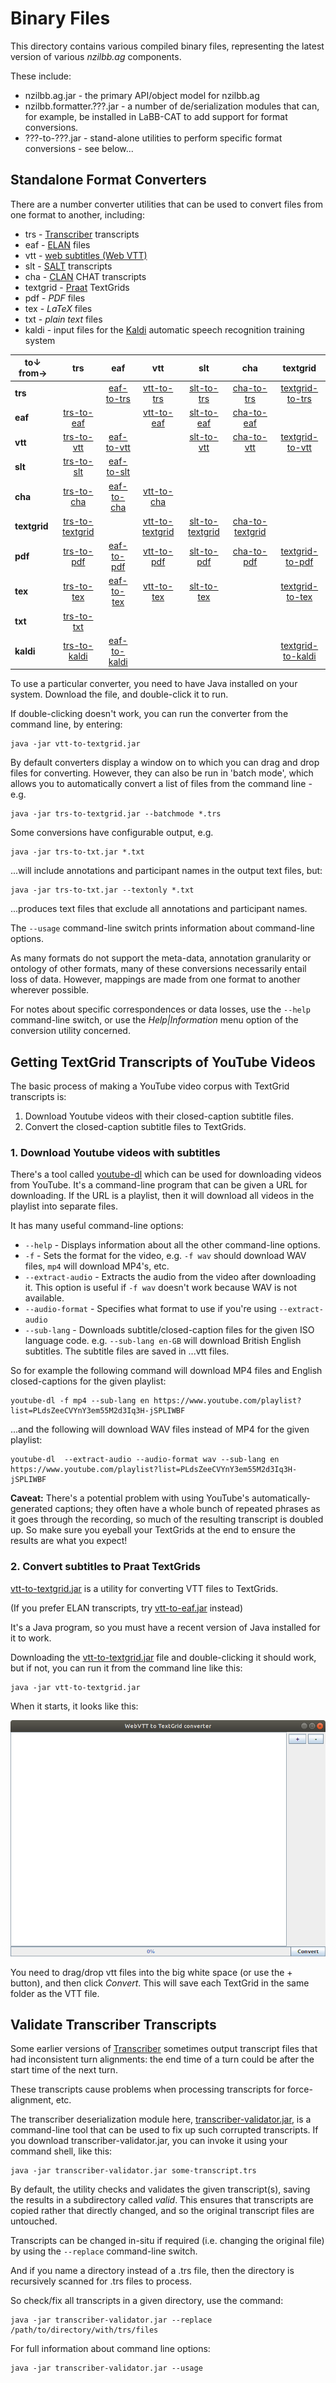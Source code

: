 # Binary Files

This directory contains various compiled binary files, representing the latest
version of various *nzilbb.ag* components.

These include:
* nzilbb.ag.jar - the primary API/object model for nzilbb.ag
* nzilbb.formatter.???.jar - a number of de/serialization modules that can, for example, be
  installed in LaBB-CAT to add support for format conversions.
* ???-to-???.jar - stand-alone utilities to perform specific format conversions - see below...

## Standalone Format Converters

There are a number converter utilities that can be used to convert files from one format
to another, including:

* trs - [Transcriber](http://trans.sourceforge.net/en/presentation.php) transcripts
* eaf - [ELAN](https://archive.mpi.nl/tla/elan) files
* vtt - [web subtitles (Web VTT)](https://en.wikipedia.org/wiki/WebVTT)
* slt - [SALT](https://www.saltsoftware.com/) transcripts
* cha - [CLAN](https://dali.talkbank.org/clan/) CHAT transcripts
* textgrid - [Praat](https://praat.org) TextGrids
* pdf - *PDF* files
* tex - *LaTeX* files
* txt - *plain text* files
* kaldi - input files for the [Kaldi](https://kaldi-asr.org/) automatic speech recognition training system

| to↓ from→ | trs | eaf  | vtt | slt | cha | textgrid |
| --- | :---: | :---:  | :---: | :---: | :---: | :---: |
| **trs** | | [eaf-to-trs](eaf-to-trs.jar?raw=true) | [vtt-to-trs](vtt-to-trs.jar?raw=true) | [slt-to-trs](slt-to-trs.jar?raw=true) | [cha-to-trs](cha-to-trs.jar?raw=true) | [textgrid-to-trs](textgrid-to-trs.jar?raw=true) |
| **eaf** | [trs-to-eaf](trs-to-eaf.jar?raw=true) | | [vtt-to-eaf](vtt-to-eaf.jar?raw=true) | [slt-to-eaf](slt-to-eaf.jar?raw=true) | [cha-to-eaf](cha-to-eaf.jar?raw=true) | |
| **vtt** | [trs-to-vtt](trs-to-vtt.jar?raw=true) | [eaf-to-vtt](eaf-to-vtt.jar?raw=true) | | [slt-to-vtt](slt-to-vtt.jar?raw=true) | [cha-to-vtt](cha-to-vtt.jar?raw=true) | [textgrid-to-vtt](textgrid-to-vtt.jar?raw=true) |
| **slt** | [trs-to-slt](trs-to-slt.jar?raw=true) | [eaf-to-slt](eaf-to-slt.jar?raw=true) | | | | |
| **cha** | [trs-to-cha](trs-to-cha.jar?raw=true) | [eaf-to-cha](eaf-to-cha.jar?raw=true) | [vtt-to-cha](vtt-to-cha.jar?raw=true) | | | |
| **textgrid** | [trs-to-textgrid](trs-to-textgrid.jar?raw=true) | | [vtt-to-textgrid](vtt-to-textgrid.jar?raw=true) | [slt-to-textgrid](slt-to-textgrid.jar?raw=true) | [cha-to-textgrid](cha-to-textgrid.jar?raw=true) | |
| **pdf** | [trs-to-pdf](trs-to-pdf.jar?raw=true) |  [eaf-to-pdf](eaf-to-pdf.jar?raw=true) |  [vtt-to-pdf](vtt-to-pdf.jar?raw=true) | [slt-to-pdf](slt-to-pdf.jar?raw=true) | [cha-to-pdf](cha-to-pdf.jar?raw=true) | [textgrid-to-pdf](textgrid-to-pdf.jar?raw=true) |
| **tex** | [trs-to-tex](trs-to-tex.jar?raw=true) | [eaf-to-tex](eaf-to-tex.jar?raw=true) | [vtt-to-tex](vtt-to-tex.jar?raw=true) |  [slt-to-tex](slt-to-tex.jar?raw=true) | | [textgrid-to-tex](textgrid-to-tex.jar?raw=true) |
| **txt** | [trs-to-txt](trs-to-txt.jar?raw=true) | | | | | |
| **kaldi** | [trs-to-kaldi](trs-to-kaldi.jar?raw=true) | [eaf-to-kaldi](eaf-to-kaldi.jar?raw=true) | | | | [textgrid-to-kaldi](textgrid-to-kaldi.jar?raw=true) |

To use a particular converter, you need to have Java installed on your
system. Download the file, and double-click it to run.

If double-clicking doesn't work, you can run the converter from the
command line, by entering:
```
java -jar vtt-to-textgrid.jar
```

By default converters display a window on to which you can drag and drop files for
converting. However, they can also be run in 'batch mode', which allows you to
automatically convert a list of files from the command line - e.g.

```
java -jar trs-to-textgrid.jar --batchmode *.trs
```

Some conversions have configurable output, e.g.

```
java -jar trs-to-txt.jar *.txt
```

...will include annotations and participant names in the output text files, but:

```
java -jar trs-to-txt.jar --textonly *.txt
```

...produces text files that exclude all annotations and participant names.

The `--usage` command-line switch prints information about command-line options.

As many formats do not support the meta-data, annotation granularity or ontology of other
formats, many of these conversions necessarily entail loss of data. However, mappings are
made from one format to another wherever possible.

For notes about specific correspondences or data losses, use the `--help` command-line
switch, or use the *Help|Information* menu option of the conversion utility concerned.

## Getting TextGrid Transcripts of YouTube Videos

The basic process of making a YouTube video corpus with TextGrid transcripts is:

1. Download Youtube videos with their closed-caption subtitle files.
2. Convert the closed-caption subtitle files to TextGrids.

### 1. Download Youtube videos with subtitles

There's a tool called [youtube-dl](https://rg3.github.io/youtube-dl/) which can be used for
downloading videos from YouTube. It's a command-line program that can be given a URL for
downloading. If the URL is a playlist, then it will download all videos in the playlist into
separate files.

It has many useful command-line options:

* `--help` - Displays information about all the other command-line options.
*  `-f` - Sets the format for the video, e.g. `-f wav` should download WAV files,
  `mp4` will download MP4's, etc.
* `--extract-audio` - Extracts the audio from the video after downloading it. This
  option is useful if `-f wav` doesn't work because WAV is not available.
* `--audio-format` - Specifies what format to use if you're using `--extract-audio`
* `--sub-lang` - Downloads subtitle/closed-caption files for the given ISO language
  code. e.g. `--sub-lang en-GB` will download British English subtitles.  The subtitle files
  are saved in ...vtt files.

So for example the following command will download MP4 files and English closed-captions
for the given playlist:  
```
youtube-dl -f mp4 --sub-lang en https://www.youtube.com/playlist?list=PLdsZeeCVYnY3em55M2d3Iq3H-jSPLIWBF
```

...and the following will download WAV files instead of MP4 for the given playlist:  
```
youtube-dl  --extract-audio --audio-format wav --sub-lang en https://www.youtube.com/playlist?list=PLdsZeeCVYnY3em55M2d3Iq3H-jSPLIWBF
```

**Caveat:** There's a potential problem with using YouTube's automatically-generated captions;
they often have a whole bunch of repeated phrases as it goes through the recording, so much of
the resulting transcript is doubled up. So make sure you eyeball your TextGrids at the end to
ensure the results are what you expect!


### 2. Convert subtitles to Praat TextGrids

[vtt-to-textgrid.jar](https://github.com/nzilbb/ag/blob/master/bin/vtt-to-textgrid.jar?raw=true) 
is a utility for converting VTT files to TextGrids.

(If you prefer ELAN transcripts, try
[vtt-to-eaf.jar](https://github.com/nzilbb/ag/blob/master/bin/vtt-to-eaf.jar?raw=true)
instead)

It's a Java program, so you must have a recent version of Java installed for it to work.

Downloading the 
[vtt-to-textgrid.jar](https://github.com/nzilbb/ag/blob/master/bin/vtt-to-textgrid.jar?raw=true)
file and double-clicking it should work, but if not, you can run it from the command line like this:

```
java -jar vtt-to-textgrid.jar
```

When it starts, it looks like this:

![vtt-to-textgrid](https://raw.githubusercontent.com/nzilbb/ag/master/docs/vtt-to-textgrid.png)

You need to drag/drop vtt files into the big white space (or use the + button), and then click
*Convert*. This will save each TextGrid in the same folder as the VTT file.

## Validate Transcriber Transcripts

Some earlier versions of [Transcriber](http://trans.sourceforge.net) sometimes output
transcript files that had inconsistent turn alignments: the end time of a turn could be
after the start time of the next turn.

These transcripts cause problems when processing transcripts for force-alignment, etc.

The transcriber deserialization module here,
[transcriber-validator.jar](https://github.com/nzilbb/ag/raw/master/bin/transcriber-validator.jar),
is a command-line tool that can be used to fix up such corrupted transcripts. If you
download transcriber-validator.jar, you can invoke it using your command shell, like this:

```
java -jar transcriber-validator.jar some-transcript.trs
```

By default, the utility checks and validates the given transcript(s), saving the results
in a subdirectory called *valid*. This ensures that transcripts are copied rather that
directly changed, and so the original transcript files are untouched.

Transcripts can be changed in-situ if required (i.e. changing the original file) by using
the `--replace` command-line switch.

And if you name a directory instead of a .trs file, then the directory is recursively
scanned for .trs files to process.

So check/fix all transcripts in a given directory, use the command:

```
java -jar transcriber-validator.jar --replace /path/to/directory/with/trs/files
```

For full information about command line options:

```
java -jar transcriber-validator.jar --usage
```
